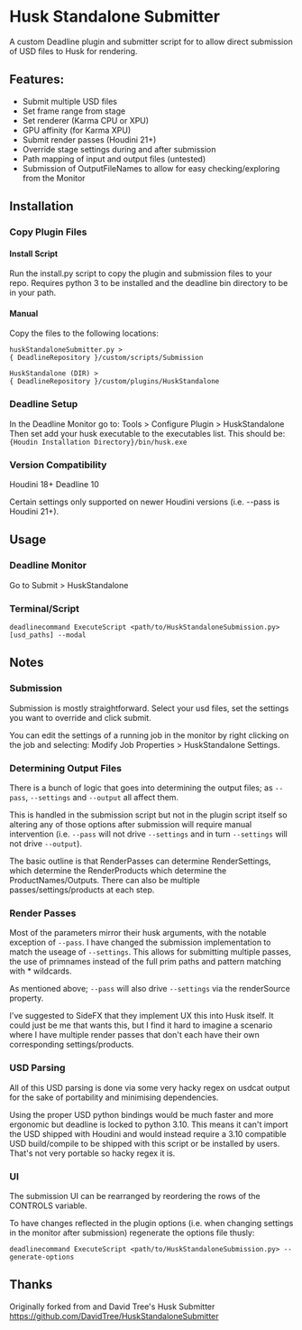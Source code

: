 # Husk Standalone Submitter
A custom Deadline plugin and submitter script for to allow direct submission of USD files to Husk for rendering.

## Features:
- Submit multiple USD files
- Set frame range from stage
- Set renderer (Karma CPU or XPU)
- GPU affinity (for Karma XPU)
- Submit render passes (Houdini 21+)
- Override stage settings during and after submission
- Path mapping of input and output files (untested)
- Submission of OutputFileNames to allow for easy checking/exploring from the Monitor

## Installation
### Copy Plugin Files
#### Install Script
Run the install.py script to copy the plugin and submission files to your repo.
Requires python 3 to be installed and the deadline bin directory to be in your path.

#### Manual
Copy the files to the following locations:

```
huskStandaloneSubmitter.py >
{ DeadlineRepository }/custom/scripts/Submission
```

```
HuskStandalone (DIR) >
{ DeadlineRepository }/custom/plugins/HuskStandalone
```

### Deadline Setup
In the Deadline Monitor go to:
Tools > Configure Plugin > HuskStandalone
Then set add your husk executable to the executables list.
This should be:
`{Houdin Installation Directory}/bin/husk.exe`

### Version Compatibility
Houdini 18+
Deadline 10

Certain settings only supported on newer Houdini versions (i.e. --pass is Houdini 21+).

## Usage
### Deadline Monitor
Go to Submit > HuskStandalone

### Terminal/Script
`deadlinecommand ExecuteScript <path/to/HuskStandaloneSubmission.py> [usd_paths] --modal`

## Notes
### Submission
Submission is mostly straightforward. Select your usd files, set the settings you want to override and click submit.

You can edit the settings of a running job in the monitor by right clicking on the job and selecting:
Modify Job Properties > HuskStandalone Settings.

### Determining Output Files
There is a bunch of logic that goes into determining the output files; as `--pass`, `--settings` and `--output` all affect them.

This is handled in the submission script but not in the plugin script itself so altering any of those options after submission will require manual intervention (i.e. `--pass` will not drive `--settings` and in turn `--settings` will not drive `--output`).

The basic outline is that RenderPasses can determine RenderSettings, which determine the RenderProducts which determine the ProductNames/Outputs. There can also be multiple passes/settings/products at each step.

### Render Passes
Most of the parameters mirror their husk arguments, with the notable exception of `--pass`. I have changed the submission implementation to match the useage of `--settings`. This allows for submitting multiple passes, the use of primnames instead of the full prim paths and pattern matching with * wildcards. 

As mentioned above; `--pass` will also drive `--settings` via the renderSource property.

I've suggested to SideFX that they implement UX this into Husk itself. It could just be me that wants this, but I find it hard to imagine a scenario where I have multiple render passes that don't each have their own corresponding settings/products.

### USD Parsing
All of this USD parsing is done via some very hacky regex on usdcat output for the sake of portability and minimising dependencies.

Using the proper USD python bindings would be much faster and more ergonomic but deadline is locked to python 3.10. This means it can't import the USD shipped with Houdini and would instead require a 3.10 compatible USD build/compile to be shipped with this script or be installed by users. That's not very portable so hacky regex it is.

### UI
The submission UI can be rearranged by reordering the rows of the CONTROLS variable.

To have changes reflected in the plugin options (i.e. when changing settings in the monitor after submission) regenerate the options file thusly:

`deadlinecommand ExecuteScript <path/to/HuskStandaloneSubmission.py> --generate-options`

## Thanks
Originally forked from and David Tree's Husk Submitter
https://github.com/DavidTree/HuskStandaloneSubmitter

